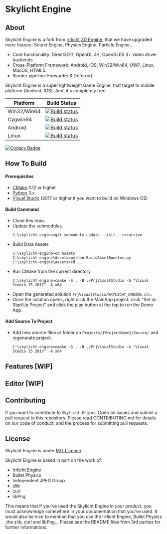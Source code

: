 # Skylicht Engine

## About

Skylicht Engine is a fork from [Irrlicht 3D Engine](http://irrlicht.sourceforge.net), that we have upgraded more feature: Sound Engine, Physics Engine, Particle Engine...

- Core functionality: Direct3D11, OpenGL 4+, OpenGLES 3+ video driver backends.
- Cross-Platform Framework: Android, IOS, Win32/Win64, UWP, Linux, MacOS, HTML5.
- Render pipeline: Forwarder & Deferred.

Skylicht Engine is a super lightweight Game Engine, that target to mobile platform (Android, IOS). And, it's completely free.

| Platform    | Build Status                                                                                                                                                                      |
| ------------|-----------------------------------------------------------------------------------------------------------------------------------------------------------------------------------|
| Win32/Win64 | [![Build status](https://ci.appveyor.com/api/projects/status/a95huci4g5o25ts5/branch/master?svg=true)](https://ci.appveyor.com/project/ducphamhong/skylicht-engine/branch/master) |
| Cygwin64    | [![Build status](https://ci.appveyor.com/api/projects/status/a95huci4g5o25ts5/branch/master?svg=true)](https://ci.appveyor.com/project/ducphamhong/skylicht-engine/branch/master) |
| Android     | [![Build status](https://ci.appveyor.com/api/projects/status/a95huci4g5o25ts5/branch/master?svg=true)](https://ci.appveyor.com/project/ducphamhong/skylicht-engine/branch/master) |
| Linux       | [![Build status](https://github.com/skylicht-lab/skylicht-engine/workflows/build/badge.svg)](https://github.com/skylicht-lab/skylicht-engine/actions?workflow=build)              |

[![Codacy Badge](https://api.codacy.com/project/badge/Grade/6d6fbf50a10a4cf38426b9fabfc1fabc)](https://www.codacy.com/manual/ducphamhong/skylicht-engine?utm_source=github.com&amp;utm_medium=referral&amp;utm_content=skylicht-lab/skylicht-engine&amp;utm_campaign=Badge_Grade)

## How To Build

#### Prerequisites
- [CMake](https://cmake.org/download/) 3.12 or higher
- [Python](https://www.python.org/downloads/) 3.x
- [Visual Studio](https://visualstudio.microsoft.com/downloads/)  (2017 or higher if you want to build on Windows OS)

#### Build Command

- Clone this repo.
- Update the submodules.
  ```
  C:\skylicht-engine>git submodule update --init --recursive
  ```
- Build Data Assets
  ```
  C:\skylicht-engine>cd Assets
  C:\skylicht-engine\Assets>python BuildAssetBundles.py
  C:\skylicht-engine\Assets>cd ..
  ```  
- Run CMake from the current directory
  ```
  C:\skylicht-engine>cmake -S . -B ./PrjVisualStudio -G "Visual Studio 15 2017" -A x64
  ```
- Open the generated solution `PrjVisualStudio/SKYLICHT_ENGINE.sln`.
- Once the solution opens, right click the MainApp project, click "Set as StartUp Project" and click the play button at the top to run the Demo App.

#### Add Source To Project

- Add new source files or folder on `Projects/{ProjectName}/Source/` and regenerate project.
  ```
  C:\skylicht-engine>cmake -S . -B ./PrjVisualStudio -G "Visual Studio 15 2017" -A x64
  ```

## Features [WIP]

## Editor [WIP]

## Contributing

If you want to contribute to `Skylicht Engine`. Open an issues and submit a pull request to this repository. Please read CONTRIBUTING.md for details on our code of conduct, and the process for submitting pull requests.

## License

Skylicht Engine is under [MIT License](LICENSE.md).

Skylicht Engine is based in part on the work of:
- Irrlicht Engine
- Bullet Physics
- Independent JPEG Group
- zlib
- curl 
- libPng  

This means that if you've used the Skylicht Engine in your product, you must acknowledge somewhere in your documentation that you've used. It would also be nice to mention that you use the Irrlicht Engine, Bullet Physics ,the zlib, curl and libPng... Please see the README files from 3rd parties for further informations.
